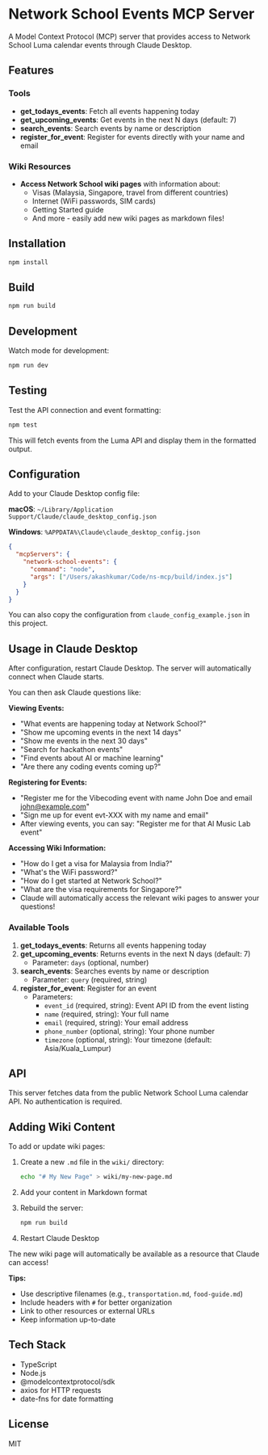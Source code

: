 # Network School Events MCP Server

A Model Context Protocol (MCP) server that provides access to Network School Luma calendar events through Claude Desktop.

## Features

### Tools
- **get_todays_events**: Fetch all events happening today
- **get_upcoming_events**: Get events in the next N days (default: 7)
- **search_events**: Search events by name or description
- **register_for_event**: Register for events directly with your name and email

### Wiki Resources
- **Access Network School wiki pages** with information about:
  - Visas (Malaysia, Singapore, travel from different countries)
  - Internet (WiFi passwords, SIM cards)
  - Getting Started guide
  - And more - easily add new wiki pages as markdown files!

## Installation

```bash
npm install
```

## Build

```bash
npm run build
```

## Development

Watch mode for development:

```bash
npm run dev
```

## Testing

Test the API connection and event formatting:

```bash
npm test
```

This will fetch events from the Luma API and display them in the formatted output.

## Configuration

Add to your Claude Desktop config file:

**macOS**: `~/Library/Application Support/Claude/claude_desktop_config.json`

**Windows**: `%APPDATA%\Claude\claude_desktop_config.json`

```json
{
  "mcpServers": {
    "network-school-events": {
      "command": "node",
      "args": ["/Users/akashkumar/Code/ns-mcp/build/index.js"]
    }
  }
}
```

You can also copy the configuration from `claude_config_example.json` in this project.

## Usage in Claude Desktop

After configuration, restart Claude Desktop. The server will automatically connect when Claude starts.

You can then ask Claude questions like:

**Viewing Events:**
- "What events are happening today at Network School?"
- "Show me upcoming events in the next 14 days"
- "Show me events in the next 30 days"
- "Search for hackathon events"
- "Find events about AI or machine learning"
- "Are there any coding events coming up?"

**Registering for Events:**
- "Register me for the Vibecoding event with name John Doe and email john@example.com"
- "Sign me up for event evt-XXX with my name and email"
- After viewing events, you can say: "Register me for that AI Music Lab event"

**Accessing Wiki Information:**
- "How do I get a visa for Malaysia from India?"
- "What's the WiFi password?"
- "How do I get started at Network School?"
- "What are the visa requirements for Singapore?"
- Claude will automatically access the relevant wiki pages to answer your questions!

### Available Tools

1. **get_todays_events**: Returns all events happening today
2. **get_upcoming_events**: Returns events in the next N days (default: 7)
   - Parameter: `days` (optional, number)
3. **search_events**: Searches events by name or description
   - Parameter: `query` (required, string)
4. **register_for_event**: Register for an event
   - Parameters:
     - `event_id` (required, string): Event API ID from the event listing
     - `name` (required, string): Your full name
     - `email` (required, string): Your email address
     - `phone_number` (optional, string): Your phone number
     - `timezone` (optional, string): Your timezone (default: Asia/Kuala_Lumpur)

## API

This server fetches data from the public Network School Luma calendar API. No authentication is required.

## Adding Wiki Content

To add or update wiki pages:

1. Create a new `.md` file in the `wiki/` directory:
   ```bash
   echo "# My New Page" > wiki/my-new-page.md
   ```

2. Add your content in Markdown format

3. Rebuild the server:
   ```bash
   npm run build
   ```

4. Restart Claude Desktop

The new wiki page will automatically be available as a resource that Claude can access!

**Tips:**
- Use descriptive filenames (e.g., `transportation.md`, `food-guide.md`)
- Include headers with `#` for better organization
- Link to other resources or external URLs
- Keep information up-to-date

## Tech Stack

- TypeScript
- Node.js
- @modelcontextprotocol/sdk
- axios for HTTP requests
- date-fns for date formatting

## License

MIT

